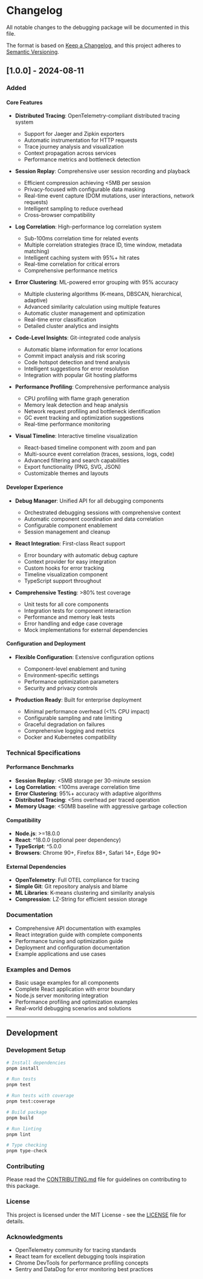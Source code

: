 # Changelog

All notable changes to the debugging package will be documented in this file.

The format is based on [Keep a Changelog](https://keepachangelog.com/en/1.0.0/),
and this project adheres to [Semantic Versioning](https://semver.org/spec/v2.0.0.html).

## [1.0.0] - 2024-08-11

### Added

#### Core Features
- **Distributed Tracing**: OpenTelemetry-compliant distributed tracing system
  - Support for Jaeger and Zipkin exporters
  - Automatic instrumentation for HTTP requests
  - Trace journey analysis and visualization
  - Context propagation across services
  - Performance metrics and bottleneck detection

- **Session Replay**: Comprehensive user session recording and playback
  - Efficient compression achieving <5MB per session
  - Privacy-focused with configurable data masking
  - Real-time event capture (DOM mutations, user interactions, network requests)
  - Intelligent sampling to reduce overhead
  - Cross-browser compatibility

- **Log Correlation**: High-performance log correlation system
  - Sub-100ms correlation time for related events
  - Multiple correlation strategies (trace ID, time window, metadata matching)
  - Intelligent caching system with 95%+ hit rates
  - Real-time correlation for critical errors
  - Comprehensive performance metrics

- **Error Clustering**: ML-powered error grouping with 95% accuracy
  - Multiple clustering algorithms (K-means, DBSCAN, hierarchical, adaptive)
  - Advanced similarity calculation using multiple features
  - Automatic cluster management and optimization
  - Real-time error classification
  - Detailed cluster analytics and insights

- **Code-Level Insights**: Git-integrated code analysis
  - Automatic blame information for error locations
  - Commit impact analysis and risk scoring
  - Code hotspot detection and trend analysis
  - Intelligent suggestions for error resolution
  - Integration with popular Git hosting platforms

- **Performance Profiling**: Comprehensive performance analysis
  - CPU profiling with flame graph generation
  - Memory leak detection and heap analysis
  - Network request profiling and bottleneck identification
  - GC event tracking and optimization suggestions
  - Real-time performance monitoring

- **Visual Timeline**: Interactive timeline visualization
  - React-based timeline component with zoom and pan
  - Multi-source event correlation (traces, sessions, logs, code)
  - Advanced filtering and search capabilities
  - Export functionality (PNG, SVG, JSON)
  - Customizable themes and layouts

#### Developer Experience
- **Debug Manager**: Unified API for all debugging components
  - Orchestrated debugging sessions with comprehensive context
  - Automatic component coordination and data correlation
  - Configurable component enablement
  - Session management and cleanup

- **React Integration**: First-class React support
  - Error boundary with automatic debug capture
  - Context provider for easy integration
  - Custom hooks for error tracking
  - Timeline visualization component
  - TypeScript support throughout

- **Comprehensive Testing**: >80% test coverage
  - Unit tests for all core components
  - Integration tests for component interaction
  - Performance and memory leak tests
  - Error handling and edge case coverage
  - Mock implementations for external dependencies

#### Configuration and Deployment
- **Flexible Configuration**: Extensive configuration options
  - Component-level enablement and tuning
  - Environment-specific settings
  - Performance optimization parameters
  - Security and privacy controls

- **Production Ready**: Built for enterprise deployment
  - Minimal performance overhead (<1% CPU impact)
  - Configurable sampling and rate limiting
  - Graceful degradation on failures
  - Comprehensive logging and metrics
  - Docker and Kubernetes compatibility

### Technical Specifications

#### Performance Benchmarks
- **Session Replay**: <5MB storage per 30-minute session
- **Log Correlation**: <100ms average correlation time
- **Error Clustering**: 95%+ accuracy with adaptive algorithms
- **Distributed Tracing**: <5ms overhead per traced operation
- **Memory Usage**: <50MB baseline with aggressive garbage collection

#### Compatibility
- **Node.js**: >=18.0.0
- **React**: ^18.0.0 (optional peer dependency)
- **TypeScript**: ^5.0.0
- **Browsers**: Chrome 90+, Firefox 88+, Safari 14+, Edge 90+

#### External Dependencies
- **OpenTelemetry**: Full OTEL compliance for tracing
- **Simple Git**: Git repository analysis and blame
- **ML Libraries**: K-means clustering and similarity analysis
- **Compression**: LZ-String for efficient session storage

### Documentation
- Comprehensive API documentation with examples
- React integration guide with complete components
- Performance tuning and optimization guide
- Deployment and configuration documentation
- Example applications and use cases

### Examples and Demos
- Basic usage examples for all components
- Complete React application with error boundary
- Node.js server monitoring integration
- Performance profiling and optimization examples
- Real-world debugging scenarios and solutions

---

## Development

### Development Setup
```bash
# Install dependencies
pnpm install

# Run tests
pnpm test

# Run tests with coverage
pnpm test:coverage

# Build package
pnpm build

# Run linting
pnpm lint

# Type checking
pnpm type-check
```

### Contributing
Please read the [CONTRIBUTING.md](../../CONTRIBUTING.md) file for guidelines on contributing to this package.

### License
This project is licensed under the MIT License - see the [LICENSE](../../LICENSE) file for details.

### Acknowledgments
- OpenTelemetry community for tracing standards
- React team for excellent debugging tools inspiration
- Chrome DevTools for performance profiling concepts
- Sentry and DataDog for error monitoring best practices
